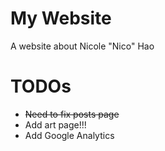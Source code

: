 # My Website

A website about Nicole "Nico" Hao

# TODOs

- ~~Need to fix posts page~~
- Add art page!!!
- Add Google Analytics
